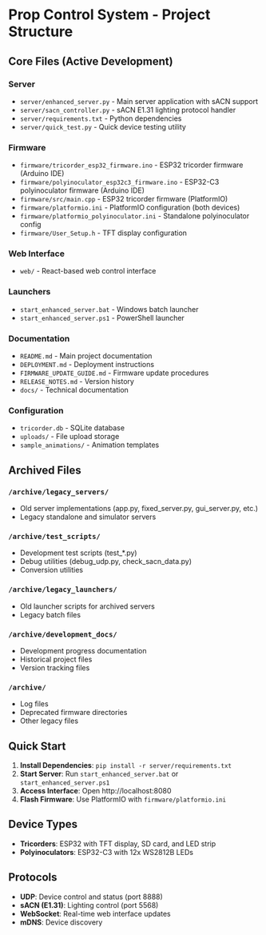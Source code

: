 # Prop Control System - Project Structure

## Core Files (Active Development)

### Server
- `server/enhanced_server.py` - Main server application with sACN support
- `server/sacn_controller.py` - sACN E1.31 lighting protocol handler
- `server/requirements.txt` - Python dependencies
- `server/quick_test.py` - Quick device testing utility

### Firmware
- `firmware/tricorder_esp32_firmware.ino` - ESP32 tricorder firmware (Arduino IDE)
- `firmware/polyinoculator_esp32c3_firmware.ino` - ESP32-C3 polyinoculator firmware (Arduino IDE)
- `firmware/src/main.cpp` - ESP32 tricorder firmware (PlatformIO)
- `firmware/platformio.ini` - PlatformIO configuration (both devices)
- `firmware/platformio_polyinoculator.ini` - Standalone polyinoculator config
- `firmware/User_Setup.h` - TFT display configuration

### Web Interface
- `web/` - React-based web control interface

### Launchers
- `start_enhanced_server.bat` - Windows batch launcher
- `start_enhanced_server.ps1` - PowerShell launcher

### Documentation
- `README.md` - Main project documentation
- `DEPLOYMENT.md` - Deployment instructions
- `FIRMWARE_UPDATE_GUIDE.md` - Firmware update procedures
- `RELEASE_NOTES.md` - Version history
- `docs/` - Technical documentation

### Configuration
- `tricorder.db` - SQLite database
- `uploads/` - File upload storage
- `sample_animations/` - Animation templates

## Archived Files

### `/archive/legacy_servers/`
- Old server implementations (app.py, fixed_server.py, gui_server.py, etc.)
- Legacy standalone and simulator servers

### `/archive/test_scripts/`
- Development test scripts (test_*.py)
- Debug utilities (debug_udp.py, check_sacn_data.py)
- Conversion utilities

### `/archive/legacy_launchers/`
- Old launcher scripts for archived servers
- Legacy batch files

### `/archive/development_docs/`
- Development progress documentation
- Historical project files
- Version tracking files

### `/archive/`
- Log files
- Deprecated firmware directories
- Other legacy files

## Quick Start

1. **Install Dependencies**: `pip install -r server/requirements.txt`
2. **Start Server**: Run `start_enhanced_server.bat` or `start_enhanced_server.ps1`
3. **Access Interface**: Open http://localhost:8080
4. **Flash Firmware**: Use PlatformIO with `firmware/platformio.ini`

## Device Types

- **Tricorders**: ESP32 with TFT display, SD card, and LED strip
- **Polyinoculators**: ESP32-C3 with 12x WS2812B LEDs

## Protocols

- **UDP**: Device control and status (port 8888)
- **sACN (E1.31)**: Lighting control (port 5568)
- **WebSocket**: Real-time web interface updates
- **mDNS**: Device discovery
